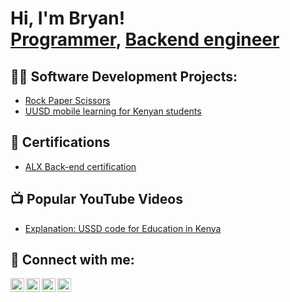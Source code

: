 <h1>Hi, I'm Bryan! <br/><a href="https://github.com/joshmadakor1">Programmer</a>, 
  <a href="https://www.linkedin.com/in/joshmadakor/">Backend engineer</a>
  
 

<h2>👨‍💻 Software Development Projects:</h2>

- [Rock Paper Scissors](https://github.com/Bryan-Mukera/RockPaperSciccors/blob/main/README.md) 
- [UUSD mobile learning for Kenyan students](https://github.com/Bryan-Mukera/RockPaperSciccors/blob/main/README.md) 

<h2> 📄 Certifications</h2>

 - [ALX Back-end certification](https://github.com/joshmadakor1/4chan-Image-Analysis-Middleware-C964) 
 
<h2>📺 Popular YouTube Videos</h2>


- [Explanation: USSD code for Education in Kenya](https://www.youtube.com/watch?v=uHy3oM7NnoU)


<h2> 🤳 Connect with me:</h2>

[<img align="left" alt="JoshMadakor | YouTube" width="22px" src="https://cdn.jsdelivr.net/npm/simple-icons@v3/icons/youtube.svg" />][youtube]
[<img align="left" alt="JoshMadakor | Twitter" width="22px" src="https://cdn.jsdelivr.net/npm/simple-icons@v3/icons/twitter.svg" />][twitter]
[<img align="left" alt="JoshMadakor | LinkedIn" width="22px" src="https://cdn.jsdelivr.net/npm/simple-icons@v3/icons/linkedin.svg" />][linkedin]
[<img align="left" alt="JoshMadakor | Instagram" width="22px" src="https://cdn.jsdelivr.net/npm/simple-icons@v3/icons/instagram.svg" />][instagram]

[twitter]: https://twitter.com/joshmadakor
[youtube]: https://www.youtube.com/c/joshmadakor
[instagram]: https://www.instagram.com/joshmadakor/
[linkedin]: https://linkedin.com/in/joshmadakor

<!--
**joshmadakor1/joshmadakor1** is a ✨ _special_ ✨ repository because its `README.md` (this file) appears on your GitHub profile.

Here are some ideas to get you started:

- 🔭 I’m currently working on ...
- 🌱 I’m currently learning ...
- 👯 I’m looking to collaborate on ...
- 🤔 I’m looking for help with ...
- 💬 Ask me about ...
- 📫 How to reach me: ...
- 😄 Pronouns: ...
- ⚡ Fun fact: ...
-->
